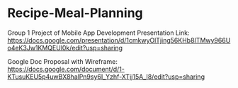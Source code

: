 # Recipe-Meal-Planning
 Group 1 Project of Mobile App Development
Presentation Link:
https://docs.google.com/presentation/d/1cmkwyOlTjing56KHb8ITMwy966Uo4eK3Jw1KMQEUl0k/edit?usp=sharing

Google Doc Proposal with Wireframe:
https://docs.google.com/document/d/1-KTusuKEU5p4uwBX8halPn9sy6I_Yzhf-XTjj15A_I8/edit?usp=sharing
